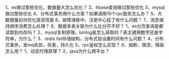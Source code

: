 1、es做过那些优化，数据量大怎么优化？
2、hbase查询做过那些优化
3、mysql做过那些优化
4、分布式事务用什么方案？如果调用10个rpc服务怎么办？
5、大数据量如何优化提高性能
6、故障演练中，注册中心挂了有什么问题？
7、消息保持顺序消费怎么处理？
8、数据多表关联为什么比分开不好？
1、es分页查询是都读取到内存吗？
2、mysql复制原理，binlog是怎么获取的？表主键用数字还是字符串，为什么？
3、redis list存储结构，分布式锁设置时间有什么问题？
4、分布式事务，发mq失败，存表，持久化
5、rpc鉴权怎么实现？
6、熔断、限流、降级怎么用？
1、动态代理原理？
2、java为什么跨平台？